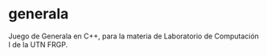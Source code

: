 # generala
Juego de Generala en C++, para la materia de Laboratorio de Computación I de la UTN FRGP.
